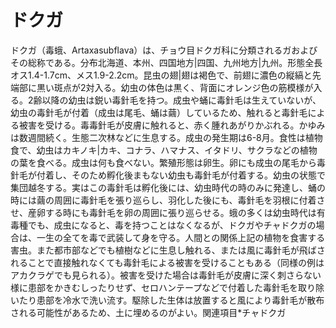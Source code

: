 # ドクガ 
ドクガ（毒蛾、Artaxasubflava）は、チョウ目ドクガ科に分類されるガおよびその総称である。分布北海道、本州、四国地方|四国、九州地方|九州。形態全長オス1.4-1.7cm、メス1.9-2.2cm。昆虫の翅|翅は褐色で、前翅に濃色の縦縞と先端部に黒い斑点が2対入る。幼虫の体色は黒く、背面にオレンジ色の筋模様が入る。2齢以降の幼虫は鋭い毒針毛を持つ。成虫や蛹に毒針毛は生えていないが、幼虫の毒針毛が付着（成虫は尾毛、蛹は繭）しているため、触れると毒針毛による被害を受ける。毒毒針毛が皮膚に触れると、赤く腫れあがりかぶれる。かゆみは数週間続く。生態二次林などに生息する。成虫の発生期は6-8月。食性は植物食で、幼虫はカキノキ|カキ、コナラ、ハマナス、イタドリ、サクラなどの植物の葉を食べる。成虫は何も食べない。繁殖形態は卵生。卵にも成虫の尾毛から毒針毛が付着し、そのため孵化後まもない幼虫も毒針毛が付着する。幼虫の状態で集団越冬する。実はこの毒針毛は孵化後には、幼虫時代の時のみに発達し、蛹の時には繭の周囲に毒針毛を張り巡らし、羽化した後にも、毒針毛を羽根に付着させ、産卵する時にも毒針毛を卵の周囲に張り巡らせる。蛾の多くは幼虫時代は有毒種でも、成虫になると、毒を持つことはなくなるが、ドクガやチャドクガの場合は、一生の全てを毒で武装して身を守る。人間との関係上記の植物を食害する害虫。また都市部などでも植樹などに生息し触れる、または風に毒針毛が飛ばされることで直接触れなくても毒針毛による被害を受けることもある（同様の例はアカクラゲでも見られる）。被害を受けた場合は毒針毛が皮膚に深く刺さらない様に患部をかきむしったりせず、セロハンテープなどで付着した毒針毛を取り除いたり患部を冷水で洗い流す。駆除した生体は放置すると風により毒針毛が散布される可能性があるため、土に埋めるのがよい。関連項目*チャドクガ
